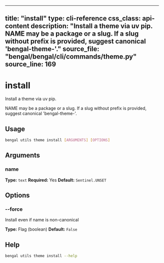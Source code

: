 
---
title: "install"
type: cli-reference
css_class: api-content
description: "Install a theme via uv pip.  NAME may be a package or a slug. If a slug without prefix is provided, suggest canonical 'bengal-theme-<slug>'."
source_file: "bengal/bengal/cli/commands/theme.py"
source_line: 169
---

# install

Install a theme via uv pip.

NAME may be a package or a slug. If a slug without prefix is provided,
suggest canonical 'bengal-theme-<slug>'.


## Usage

```bash
bengal utils theme install [ARGUMENTS] [OPTIONS]
```

## Arguments

### name

**Type:** `text`
**Required:** Yes
**Default:** `Sentinel.UNSET`


## Options

### --force

Install even if name is non-canonical

**Type:** Flag (boolean)
**Default:** `False`





## Help

```bash
bengal utils theme install --help
```